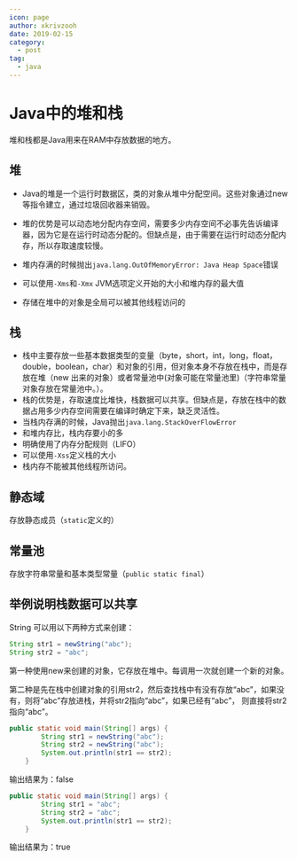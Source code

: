 ```yaml
---
icon: page
author: xkrivzooh
date: 2019-02-15
category:
  - post
tag:
  - java
---
```


# Java中的堆和栈

堆和栈都是Java用来在RAM中存放数据的地方。

## 堆

- Java的堆是一个运行时数据区，类的对象从堆中分配空间。这些对象通过new等指令建立，通过垃圾回收器来销毁。

- 堆的优势是可以动态地分配内存空间，需要多少内存空间不必事先告诉编译器，因为它是在运行时动态分配的。但缺点是，由于需要在运行时动态分配内存，所以存取速度较慢。 
- 堆内存满的时候抛出`java.lang.OutOfMemoryError: Java Heap Space`错误
- 可以使用`-Xms`和`-Xmx` JVM选项定义开始的大小和堆内存的最大值
- 存储在堆中的对象是全局可以被其他线程访问的

## 栈

- 栈中主要存放一些基本数据类型的变量（byte，short，int，long，float，double，boolean，char）和对象的引用，但对象本身不存放在栈中，而是存放在堆（new 出来的对象）或者常量池中(对象可能在常量池里)（字符串常量对象存放在常量池中。）。
- 栈的优势是，存取速度比堆快，栈数据可以共享。但缺点是，存放在栈中的数据占用多少内存空间需要在编译时确定下来，缺乏灵活性。
- 当栈内存满的时候，Java抛出`java.lang.StackOverFlowError`
- 和堆内存比，栈内存要小的多
- 明确使用了内存分配规则（LIFO）
- 可以使用`-Xss`定义栈的大小
- 栈内存不能被其他线程所访问。

## 静态域

存放静态成员（`static`定义的）

## 常量池

存放字符串常量和基本类型常量（`public static final`）

## 举例说明栈数据可以共享

String 可以用以下两种方式来创建：

```java
String str1 = newString("abc");
String str2 = "abc";
```

第一种使用new来创建的对象，它存放在堆中。每调用一次就创建一个新的对象。 

第二种是先在栈中创建对象的引用str2，然后查找栈中有没有存放“abc”，如果没有，则将“abc”存放进栈，并将str2指向“abc”，如果已经有“abc”， 则直接将str2指向“abc”。
 
```java
public static void main(String[] args) {
        String str1 = newString("abc");
        String str2 = newString("abc");
        System.out.println(str1 == str2);
    }
```
输出结果为：false

```java
public static void main(String[] args) {
        String str1 = "abc";
        String str2 = "abc";
        System.out.println(str1 == str2);
    }
```
输出结果为：true

<!-- @include: ../scaffolds/post_footer.md -->
